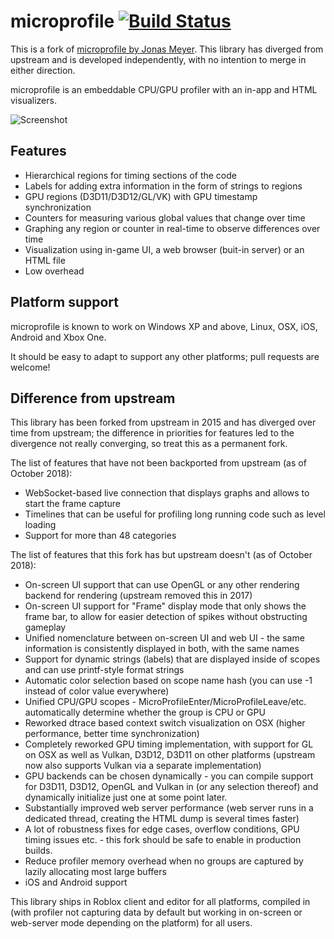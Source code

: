 # microprofile [![Build Status](https://travis-ci.org/zeux/microprofile.svg?branch=master)](https://travis-ci.org/zeux/microprofile)
This is a fork of [microprofile by Jonas Meyer](https://github.com/jonasmr/microprofile). This library has diverged from upstream and is developed independently, with no intention to merge in either direction.

microprofile is an embeddable CPU/GPU profiler with an in-app and HTML visualizers.

![Screenshot](https://pbs.twimg.com/media/BnvzublCEAA0Mqf.png:large)

## Features

* Hierarchical regions for timing sections of the code
* Labels for adding extra information in the form of strings to regions
* GPU regions (D3D11/D3D12/GL/VK) with GPU timestamp synchronization
* Counters for measuring various global values that change over time
* Graphing any region or counter in real-time to observe differences over time
* Visualization using in-game UI, a web browser (buit-in server) or an HTML file
* Low overhead

## Platform support

microprofile is known to work on Windows XP and above, Linux, OSX, iOS, Android and Xbox One.

It should be easy to adapt to support any other platforms; pull requests are welcome!

## Difference from upstream

This library has been forked from upstream in 2015 and has diverged over time from upstream; the difference in priorities for features led to the divergence not really converging, so treat this as a permanent fork.

The list of features that have not been backported from upstream (as of October 2018):

* WebSocket-based live connection that displays graphs and allows to start the frame capture
* Timelines that can be useful for profiling long running code such as level loading
* Support for more than 48 categories

The list of features that this fork has but upstream doesn't (as of October 2018):

* On-screen UI support that can use OpenGL or any other rendering backend for rendering (upstream removed this in 2017)
* On-screen UI support for "Frame" display mode that only shows the frame bar, to allow for easier detection of spikes without obstructing gameplay
* Unified nomenclature between on-screen UI and web UI - the same information is consistently displayed in both, with the same names
* Support for dynamic strings (labels) that are displayed inside of scopes and can use printf-style format strings
* Automatic color selection based on scope name hash (you can use -1 instead of color value everywhere)
* Unified CPU/GPU scopes - MicroProfileEnter/MicroProfileLeave/etc. automatically determine whether the group is CPU or GPU
* Reworked dtrace based context switch visualization on OSX (higher performance, better time synchronization)
* Completely reworked GPU timing implementation, with support for GL on OSX as well as Vulkan, D3D12, D3D11 on other platforms (upstream now also supports Vulkan via a separate implementation)
* GPU backends can be chosen dynamically - you can compile support for D3D11, D3D12, OpenGL and Vulkan in (or any selection thereof) and dynamically initialize just one at some point later.
* Substantially improved web server performance (web server runs in a dedicated thread, creating the HTML dump is several times faster)
* A lot of robustness fixes for edge cases, overflow conditions, GPU timing issues etc. - this fork should be safe to enable in production builds.
* Reduce profiler memory overhead when no groups are captured by lazily allocating most large buffers
* iOS and Android support

This library ships in Roblox client and editor for all platforms, compiled in (with profiler not capturing data by default but working in on-screen or web-server mode depending on the platform) for all users.
